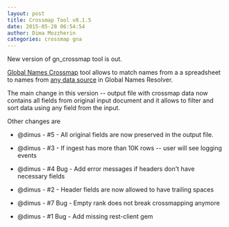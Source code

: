 ```yaml
---
layout: post
title: Crossmap Tool v0.1.5
date: 2015-05-28 06:54:54
author: Dima Mozzherin
categories: crossmap gna
---
```


New version of gn_crossmap tool is out.

[Global Names Crossmap][gn_crossmap] tool allows to match names from a a
spreadsheet to names from [any data source][data_sources] in Global Names
Resolver.

The main change in this version -- output file with crossmap data now contains
all fields from original input document and it allows to filter and sort data
using any field from the input.

Other changes are

* @dimus - #5 - All original fields are now preserved in the output file.

* @dimus - #3 - If ingest has more than 10K rows -- user will see logging events

* @dimus - #4 Bug - Add error messages if headers don't have necessary fields

* @dimus - #2 - Header fields are now allowed to have trailing spaces

* @dimus - #7 Bug - Empty rank does not break crossmapping anymore

* @dimus - #1 Bug - Add missing rest-client gem


[gn_crossmap]: https://github.com/GlobalNamesArchitecture/gn_crossmap
[data_sources]: http://resolver.globalnames.org/data_sources

